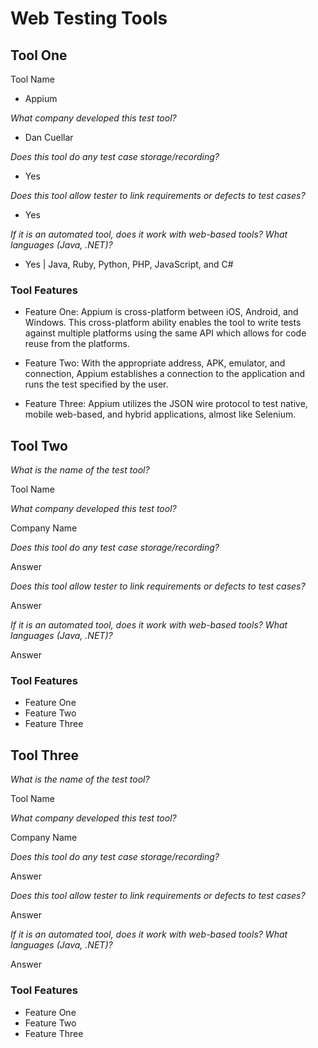 # Web Testing Tools

## Tool One

Tool Name

* Appium

_What company developed this test tool?_ 

* Dan Cuellar

_Does this tool do any test case storage/recording?_ 

* Yes

_Does this tool allow tester to link requirements or defects to test cases?_ 

* Yes

_If it is an automated tool, does it work with web-based tools? What languages (Java, .NET)?_ 

* Yes | Java, Ruby, Python, PHP, JavaScript, and C#

### Tool Features
* Feature One: Appium is cross-platform between iOS, Android, and Windows. This cross-platform ability enables the tool to write tests against multiple platforms using the same API which allows for code reuse from the platforms.

* Feature Two: With the appropriate address, APK, emulator, and connection, Appium establishes a connection to the application and runs the test specified by the user.

* Feature Three: Appium utilizes the JSON wire protocol to test native, mobile web-based, and hybrid applications, almost like Selenium.

## Tool Two

_What is the name of the test tool?_ 

Tool Name

_What company developed this test tool?_ 

Company Name

_Does this tool do any test case storage/recording?_ 

Answer

_Does this tool allow tester to link requirements or defects to test cases?_ 

Answer

_If it is an automated tool, does it work with web-based tools? What languages (Java, .NET)?_ 

Answer

### Tool Features
* Feature One
* Feature Two
* Feature Three

## Tool Three

_What is the name of the test tool?_ 

Tool Name

_What company developed this test tool?_ 

Company Name

_Does this tool do any test case storage/recording?_ 

Answer

_Does this tool allow tester to link requirements or defects to test cases?_ 

Answer

_If it is an automated tool, does it work with web-based tools? What languages (Java, .NET)?_ 

Answer

### Tool Features
* Feature One
* Feature Two
* Feature Three
